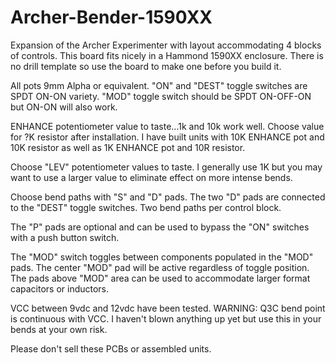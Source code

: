 # Archer-Bender-1590XX
Expansion of the Archer Experimenter with layout accommodating 4 blocks of controls. This board fits nicely in a Hammond 1590XX enclosure. There is no drill template so use the board to make one before you build it.

All pots 9mm Alpha or equivalent. "ON" and "DEST" toggle switches are SPDT ON-ON variety. "MOD" toggle switch should be SPDT ON-OFF-ON but ON-ON will also work.

ENHANCE potentiometer value to taste...1k and 10k work well. Choose value for ?K resistor after installation. I have built units with 10K ENHANCE pot and 10K resistor as well as 1K ENHANCE pot and 10R resistor.

Choose "LEV" potentiometer values to taste. I generally use 1K but you may want to use a larger value to eliminate effect on more intense bends.

Choose bend paths with "S" and "D" pads. The two "D" pads are connected to the "DEST" toggle switches. Two bend paths per control block.

The "P" pads are optional and can be used to bypass the "ON" switches with a push button switch.

The "MOD" switch toggles between components populated in the "MOD" pads. The center "MOD" pad will be active regardless of toggle position. The pads above "MOD" area can be used to accommodate larger format capacitors or inductors.

VCC between 9vdc and 12vdc have been tested. WARNING: Q3C bend point is continuous with VCC. I haven't blown anything up yet but use this in your bends at your own risk. 

Please don't sell these PCBs or assembled units.
